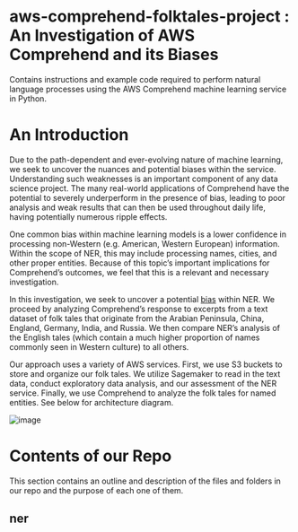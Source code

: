 # aws-comprehend-folktales-project : An Investigation of AWS Comprehend and its Biases

Contains instructions and example code required to perform natural language processes using the AWS Comprehend machine learning service in Python.

# An Introduction
Due to the path-dependent and ever-evolving nature of machine learning, we seek to uncover the nuances and potential biases within the service. Understanding such weaknesses is an important component of any data science project. The many real-world applications of Comprehend have the potential to severely underperform in the presence of bias, leading to poor analysis and weak results that can then be used throughout daily life, having potentially numerous ripple effects. 

One common bias within machine learning models is a lower confidence in processing non-Western (e.g. American, Western European) information. Within the scope of NER, this may include processing names, cities, and other proper entities. Because of this topic’s important implications for Comprehend’s outcomes, we feel that this is a relevant and necessary investigation.

In this investigation, we seek to uncover a potential [bias](https://www.technologyreview.com/2018/12/02/138843/ai-has-a-culturally-biased-worldview-that-google-has-a-plan-to-change/) within NER. We proceed by analyzing Comprehend’s response to excerpts from a text dataset of folk tales that originate from the Arabian Peninsula, China, England, Germany, India, and Russia. We then compare NER’s analysis of the English tales (which contain a much higher proportion of names commonly seen in Western culture) to all others. 

Our approach uses a variety of AWS services. First, we use S3 buckets to store and organize our folk tales. We utilize Sagemaker to read in the text data, conduct exploratory data analysis, and our assessment of the NER service. Finally, we use Comprehend to analyze the folk tales for named entities. See below for architecture diagram. 

![image](https://user-images.githubusercontent.com/91302295/143170372-a95ca5fe-518e-4c91-914c-a999cae4dc75.png)


# Contents of our Repo

This section contains an outline and description of the files and folders in our repo and the purpose of each one of them.

## ner
